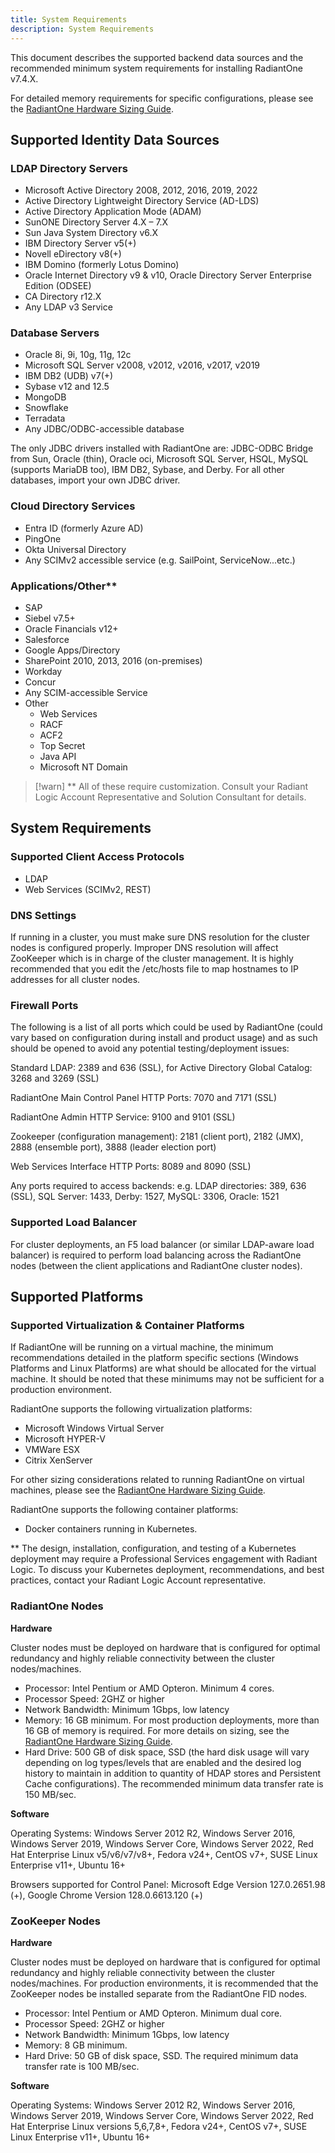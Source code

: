 ```yaml
---
title: System Requirements
description: System Requirements
---
```


This document describes the supported backend data sources and the recommended minimum system requirements for installing RadiantOne v7.4.X.

For detailed memory requirements for specific configurations, please see the [RadiantOne Hardware Sizing Guide](/hardware-sizing-guide/01-introduction).

## Supported Identity Data Sources

### LDAP Directory Servers	

- Microsoft Active Directory 2008, 2012, 2016, 2019, 2022
- Active Directory Lightweight Directory Service (AD-LDS)
- Active Directory Application Mode (ADAM)
- SunONE Directory Server 4.X – 7.X
- Sun Java System Directory v6.X
- IBM Directory Server v5(+)
- Novell eDirectory v8(+)
- IBM Domino (formerly Lotus Domino)
- Oracle Internet Directory v9 & v10, Oracle   Directory Server Enterprise Edition (ODSEE)
- CA Directory r12.X
- Any LDAP v3 Service

### Database Servers	

- Oracle 8i, 9i, 10g, 11g, 12c
- Microsoft SQL Server v2008, v2012, v2016, v2017, v2019
- IBM DB2 (UDB) v7(+)
- Sybase v12 and 12.5
- MongoDB
- Snowflake
- Terradata
- Any JDBC/ODBC-accessible database

The only JDBC drivers installed with RadiantOne are: JDBC-ODBC Bridge from Sun, Oracle (thin), Oracle oci, Microsoft SQL Server, HSQL, MySQL (supports MariaDB too), IBM DB2, Sybase, and Derby. For all other databases, import your own JDBC driver.

### Cloud Directory Services

- Entra ID (formerly Azure AD)
- PingOne
- Okta Universal Directory
- Any SCIMv2 accessible service (e.g. SailPoint, ServiceNow...etc.)

### Applications/Other**

- SAP
- Siebel v7.5+
- Oracle Financials v12+
- Salesforce
- Google Apps/Directory
- SharePoint 2010, 2013, 2016 (on-premises)
- Workday
- Concur
- Any SCIM-accessible Service
- Other
    - 	Web Services
    - 	RACF
    -	ACF2
    -	Top Secret
    -	Java API
    -  	Microsoft NT Domain

>[!warn] ** All of these require customization. Consult your Radiant Logic Account Representative and Solution Consultant for details.

## System Requirements

### Supported Client Access Protocols

- LDAP
- Web Services (SCIMv2, REST)

### DNS Settings

If running in a cluster, you must make sure DNS resolution for the cluster nodes is configured properly. Improper DNS resolution will affect ZooKeeper which is in charge of the cluster management. It is highly recommended that you edit the /etc/hosts file to map hostnames to IP addresses for all cluster nodes. 

### Firewall Ports

The following is a list of all ports which could be used by RadiantOne (could vary based on configuration during install and product usage) and as such should be opened to avoid any potential testing/deployment issues:

Standard LDAP: 2389 and 636 (SSL), for Active Directory Global Catalog: 3268 and 3269 (SSL)

RadiantOne Main Control Panel HTTP Ports: 7070 and 7171 (SSL)

RadiantOne Admin HTTP Service: 9100 and 9101 (SSL)

Zookeeper (configuration management): 2181 (client port), 2182 (JMX), 2888 (ensemble port), 3888 (leader election port)

Web Services Interface HTTP Ports: 8089 and 8090 (SSL)

Any ports required to access backends: e.g. LDAP directories: 389, 636 (SSL), SQL Server: 1433, Derby: 1527, MySQL: 3306, Oracle: 1521

### Supported Load Balancer

For cluster deployments, an F5 load balancer (or similar LDAP-aware load balancer) is required to perform load balancing across the RadiantOne nodes (between the client applications and RadiantOne cluster nodes).

## Supported Platforms

### Supported Virtualization & Container Platforms

If RadiantOne will be running on a virtual machine, the minimum recommendations detailed in the platform specific sections (Windows Platforms and Linux Platforms) are what should be allocated for the virtual machine. It should be noted that these minimums may not be sufficient for a production environment.

RadiantOne supports the following virtualization platforms:

-	Microsoft Windows Virtual Server
-	Microsoft HYPER-V
-	VMWare ESX
-	Citrix XenServer

For other sizing considerations related to running RadiantOne on virtual machines, please see the [RadiantOne Hardware Sizing Guide](/hardware-sizing-guide/01-introduction).

RadiantOne supports the following container platforms:

-	Docker containers running in Kubernetes.

** The design, installation, configuration, and testing of a Kubernetes deployment may require a Professional Services engagement with Radiant Logic. To discuss your Kubernetes deployment, recommendations, and best practices, contact your Radiant Logic Account representative.

### RadiantOne Nodes

**Hardware**

Cluster nodes must be deployed on hardware that is configured for optimal redundancy and highly reliable connectivity between the cluster nodes/machines.

-    Processor: Intel Pentium or AMD Opteron. Minimum 4 cores.
-    Processor Speed: 2GHZ or higher
-    Network Bandwidth: Minimum 1Gbps, low latency
-    Memory: 16 GB minimum. For most production deployments, more than 16 GB of memory is required. For more details on sizing, see the [RadiantOne Hardware Sizing Guide](/hardware-sizing-guide/01-introduction).
-    Hard Drive: 500 GB of disk space, SSD (the hard disk usage will vary depending on log types/levels that are enabled and the desired log history to maintain in addition to quantity of HDAP stores and Persistent Cache configurations). The recommended minimum data transfer rate is 150 MB/sec.

**Software**

Operating Systems: Windows Server 2012 R2, Windows Server 2016, Windows Server 2019, Windows Server Core, Windows Server 2022, Red Hat Enterprise Linux v5/v6/v7/v8+, Fedora v24+, CentOS v7+, SUSE Linux Enterprise v11+, Ubuntu 16+

Browsers supported for Control Panel: Microsoft Edge Version 127.0.2651.98 (+), Google Chrome Version 128.0.6613.120 (+) 

### ZooKeeper Nodes

**Hardware**

Cluster nodes must be deployed on hardware that is configured for optimal redundancy and highly reliable connectivity between the cluster nodes/machines. For production environments, it is recommended that the ZooKeeper nodes be installed separate from the RadiantOne FID nodes.

-    Processor: Intel Pentium or AMD Opteron. Minimum dual core.
-    Processor Speed: 2GHZ or higher
-    Network Bandwidth: Minimum 1Gbps, low latency
-    Memory: 8 GB minimum.
-    Hard Drive: 50 GB of disk space, SSD. The required minimum data transfer rate is 100 MB/sec.

**Software**

Operating Systems: Windows Server 2012 R2, Windows Server 2016, Windows Server 2019, Windows Server Core, Windows Server 2022, Red Hat Enterprise Linux versions 5,6,7,8+, Fedora v24+, CentOS v7+, SUSE Linux Enterprise v11+, Ubuntu 16+
